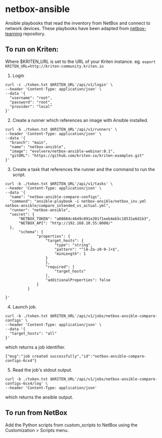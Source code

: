 # netbox-ansible

Ansible playbooks that read the inventory from NetBox and connect to network devices.
These playbooks have been adapted from [netbox-learning](https://github.com/netboxlabs/netbox-learning) repository.

## To run on Kriten:

Where $KRITEN_URL is set to the URL of your Kriten instance.
eg. `export KRITEN_URL=http://kriten-community.kriten.io`

1. Login
```
curl -c ./token.txt $KRITEN_URL'/api/v1/login' \
--header 'Content-Type: application/json' \
--data '{
  "username": "root",
  "password": "root",
  "provider": "local"
}' 
```
2. Create a runner which references an image with Ansible installed.
```
curl -b ./token.txt $KRITEN_URL'/api/v1/runners' \
--header 'Content-Type: application/json' \
--data '{
  "branch": "main",
  "name": "netbox-ansible",
  "image": "evolvere/netbox-ansible-webinar:0.1",
  "gitURL": "https://github.com/kriten-io/kriten-examples.git"
}'
```
3. Create a task that references the runner and the command to run the script.
```
curl -b ./token.txt $KRITEN_URL'/api/v1/tasks' \
--header 'Content-Type: application/json' \
--data '{
  "name": "netbox-ansible-compare-configs",
  "command": "ansible-playbook -i netbox-ansible/netbox_inv.yml netbox-ansible/compare_intended_vs_actual.yml",
  "runner": "netbox-ansible",
  "secret": {
      "NETBOX_TOKEN": "a08684c4649c091e201f1eeb4eb5c18531e6d1b3",
      "NETBOX_API": "http://192.168.10.55:8000/"
  },
      "schema": {
              "properties": {
                  "target_hosts": {
                      "type": "string",
                      "pattern": "^[A-Za-z0-9-]+$",
                      "minLength": 1
                  }
                  },
                  "required": [
                      "target_hosts"
                  ],
                  "additionalProperties": false
              }
          }

}'
```
4. Launch job.
```
curl -b ./token.txt $KRITEN_URL'/api/v1/jobs/netbox-ansible-compare-configs' \
--header 'Content-Type: application/json' \
--data '{
  "target_hosts": "all"
}'
```
   which returns a job identifier.
```
{"msg":"job created successfully","id":"netbox-ansible-compare-configs-6cx4"}
```
5. Read the job's stdout output.
```
curl -b ./token.txt $KRITEN_URL'/api/v1/jobs/netbox-ansible-compare-configs-6cx4/log' \
--header 'Content-Type: application/json'
```
   which returns the ansible output.

## To run from NetBox

Add the Python scripts from custom_scripts to NetBox using the Customization > Scripts menu.

